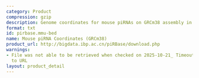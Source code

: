 ```yaml
---
category: Product
compression: gzip
description: Genome coordinates for mouse piRNAs on GRCm38 assembly in BED format
format: txt
id: pirbase.mmu-bed
name: Mouse piRNA Coordinates (GRCm38)
product_url: http://bigdata.ibp.ac.cn/piRBase/download.php
warnings:
- File was not able to be retrieved when checked on 2025-10-21_ Timeout connecting
  to URL
layout: product_detail
---
```


